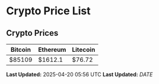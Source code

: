 # Crypto Price List

## Crypto Prices
| Bitcoin | Ethereum | Litecoin |
| ------- | -------- | -------- |
| $85109 | $1612.1 | $76.72 |
**Last Updated:** 2025-04-20 05:56 UTC
**Last Updated:** $DATE$
